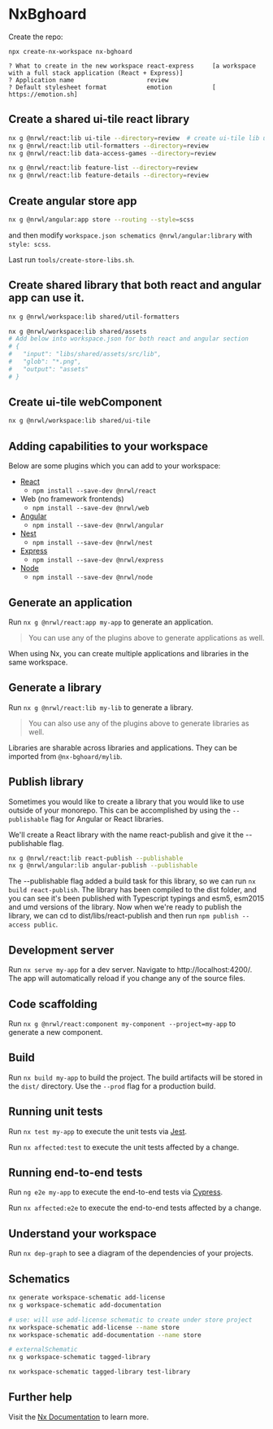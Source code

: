 # NxBghoard

Create the repo:

```
npx create-nx-workspace nx-bghoard

? What to create in the new workspace react-express     [a workspace with a full stack application (React + Express)]
? Application name                    review
? Default stylesheet format           emotion           [ https://emotion.sh]
```

## Create a shared ui-tile react library

```bash
nx g @nrwl/react:lib ui-tile --directory=review  # create ui-tile lib under review folder
nx g @nrwl/react:lib util-formatters --directory=review
nx g @nrwl/react:lib data-access-games --directory=review

nx g @nrwl/react:lib feature-list --directory=review
nx g @nrwl/react:lib feature-details --directory=review
```

## Create angular store app

```bash
nx g @nrwl/angular:app store --routing --style=scss
```

and then modify `workspace.json schematics @nrwl/angular:library` with `style: scss`.

Last run `tools/create-store-libs.sh`.

## Create shared library that both react and angular app can use it.

```bash
nx g @nrwl/workspace:lib shared/util-formatters

nx g @nrwl/workspace:lib shared/assets
# Add below into workspace.json for both react and angular section
# {
#   "input": "libs/shared/assets/src/lib",
#   "glob": "*.png",
#   "output": "assets"
# }

```

## Create ui-tile webComponent

```bash
nx g @nrwl/workspace:lib shared/ui-tile
```

## Adding capabilities to your workspace

Below are some plugins which you can add to your workspace:

- [React](https://reactjs.org)
  - `npm install --save-dev @nrwl/react`
- Web (no framework frontends)
  - `npm install --save-dev @nrwl/web`
- [Angular](https://angular.io)
  - `npm install --save-dev @nrwl/angular`
- [Nest](https://nestjs.com)
  - `npm install --save-dev @nrwl/nest`
- [Express](https://expressjs.com)
  - `npm install --save-dev @nrwl/express`
- [Node](https://nodejs.org)
  - `npm install --save-dev @nrwl/node`

## Generate an application

Run `nx g @nrwl/react:app my-app` to generate an application.

> You can use any of the plugins above to generate applications as well.

When using Nx, you can create multiple applications and libraries in the same workspace.

## Generate a library

Run `nx g @nrwl/react:lib my-lib` to generate a library.

> You can also use any of the plugins above to generate libraries as well.

Libraries are sharable across libraries and applications. They can be imported from `@nx-bghoard/mylib`.

## Publish library

Sometimes you would like to create a library that you would like to use outside of your monorepo. This can be accomplished by using the `--publishable` flag for Angular or React libraries.

We'll create a React library with the name react-publish and give it the --publishable flag.

```bash
nx g @nrwl/react:lib react-publish --publishable
nx g @nrwl/angular:lib angular-publish --publishable
```

The --publishable flag added a build task for this library, so we can run `nx build react-publish`. The library has been compiled to the dist folder, and you can see it's been published with Typescript typings and esm5, esm2015 and umd versions of the library. Now when we're ready to publish the library, we can cd to dist/libs/react-publish and then run `npm publish --access public`.

## Development server

Run `nx serve my-app` for a dev server. Navigate to http://localhost:4200/. The app will automatically reload if you change any of the source files.

## Code scaffolding

Run `nx g @nrwl/react:component my-component --project=my-app` to generate a new component.

## Build

Run `nx build my-app` to build the project. The build artifacts will be stored in the `dist/` directory. Use the `--prod` flag for a production build.

## Running unit tests

Run `nx test my-app` to execute the unit tests via [Jest](https://jestjs.io).

Run `nx affected:test` to execute the unit tests affected by a change.

## Running end-to-end tests

Run `ng e2e my-app` to execute the end-to-end tests via [Cypress](https://www.cypress.io).

Run `nx affected:e2e` to execute the end-to-end tests affected by a change.

## Understand your workspace

Run `nx dep-graph` to see a diagram of the dependencies of your projects.

## Schematics

```bash
nx generate workspace-schematic add-license
nx g workspace-schematic add-documentation

# use: will use add-license schematic to create under store project
nx workspace-schematic add-license --name store
nx workspace-schematic add-documentation --name store
```

```bash
# externalSchematic
nx g workspace-schematic tagged-library

nx workspace-schematic tagged-library test-library
```

## Further help

Visit the [Nx Documentation](https://nx.dev) to learn more.

